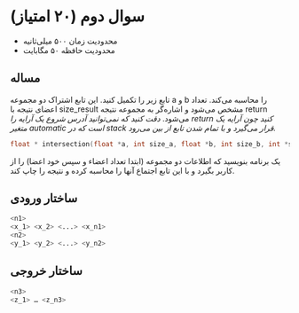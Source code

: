 # سوال دوم (۲۰ امتیاز)

+ محدودیت زمان ۵۰۰ میلی‌ثانیه
+ محدودیت حافظه ۵۰ مگابایت

## مساله

تابع زير را تكميل كنيد. اين تابع اشتراک دو مجموعه a و b را محاسبه می‌کند. تعداد اعضای نتيجه با size_result مشخص می‌شود و اشاره‌گر به مجموعه نتيجه return می‌شود.
*دقت كنيد كه نمی‌توانید آدرس شروع یک آرايه را return كنيد چون آرايه یک متغير automatic است كه در stack قرار می‌گیرد و با تمام شدن تابع از بين می‌رود.*

```c
float * intersection(float *a, int size_a, float *b, int size_b, int *size_result)
```


یک برنامه بنويسيد كه اطلاعات دو مجموعه (ابتدا تعداد اعضاء و سپس خود اعضا)‌ را از كاربر بگيرد و با اين تابع اجتماع آنها را محاسبه كرده و نتيجه را چاپ كند.

## ساختار ورودی

```sh
<n1>
<x_1> <x_2> <...> <x_n1>
<n2>
<y_1> <y_2> <...> <y_n2>
```

## ساختار خروجی

```sh
<n3>
<z_1> … <z_n3>
```
